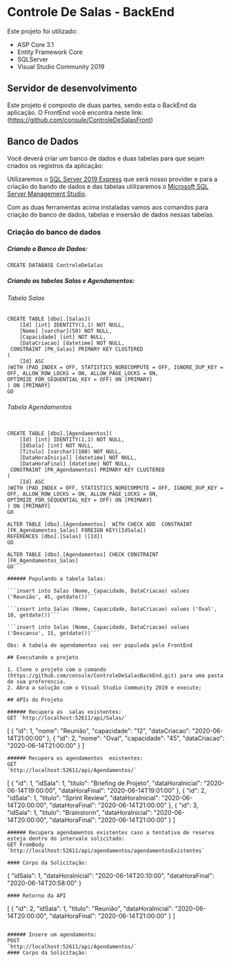# Controle De Salas - BackEnd

Este projeto foi utilizado:

- ASP Core 3.1
- Entity Framework Core
- SQLServer 
- Visual Studio Community 2019

## Servidor de desenvolvimento

Este projeto é composto de duas partes, sendo esta o BackEnd da aplicação. 
O FrontEnd você encontra neste link: (https://github.com/consule/ControleDeSalasFront)

## Banco de Dados

Você deverá criar um banco de dados e duas tabelas para que sejam criados os registros da aplicação:

Utilizaremos o [SQL Server 2019 Express](https://go.microsoft.com/fwlink/?linkid=866658) que será nosso provider e para a criação do bando de dados e das tabelas utilizaremos o [Microsoft SQL Server Management Studio](https://docs.microsoft.com/pt-br/sql/ssms/download-sql-server-management-studio-ssms?view=sql-server-ver15).

Com as duas ferramentas acima instaladas vamos aos comandos para criação do banco de dados, tabelas e insersão de dados nessas tabelas. 

### Criação do banco de dados

##### Criando o Banco de Dados:
`CREATE DATABASE ControleDeSalas`

##### Criando as tabelas Salas e Agendamentos:

###### Tabela Salas
```
CREATE TABLE [dbo].[Salas](
	[Id] [int] IDENTITY(1,1) NOT NULL,
	[Nome] [varchar](50) NOT NULL,
	[Capacidade] [int] NOT NULL,
	[DataCriacao] [datetime] NOT NULL,
 CONSTRAINT [PK_Salas] PRIMARY KEY CLUSTERED 
(
	[Id] ASC
)WITH (PAD_INDEX = OFF, STATISTICS_NORECOMPUTE = OFF, IGNORE_DUP_KEY = OFF, ALLOW_ROW_LOCKS = ON, ALLOW_PAGE_LOCKS = ON, OPTIMIZE_FOR_SEQUENTIAL_KEY = OFF) ON [PRIMARY]
) ON [PRIMARY]
GO
```

###### Tabela Agendamentos

```USE [ControleDeSalas]

CREATE TABLE [dbo].[Agendamentos](
	[Id] [int] IDENTITY(1,1) NOT NULL,
	[IdSala] [int] NOT NULL,
	[Titulo] [varchar](100) NOT NULL,
	[DataHoraInicial] [datetime] NOT NULL,
	[DataHoraFinal] [datetime] NOT NULL,
 CONSTRAINT [PK_Agendamentos] PRIMARY KEY CLUSTERED 
(
	[Id] ASC
)WITH (PAD_INDEX = OFF, STATISTICS_NORECOMPUTE = OFF, IGNORE_DUP_KEY = OFF, ALLOW_ROW_LOCKS = ON, ALLOW_PAGE_LOCKS = ON, OPTIMIZE_FOR_SEQUENTIAL_KEY = OFF) ON [PRIMARY]
) ON [PRIMARY]
GO

ALTER TABLE [dbo].[Agendamentos]  WITH CHECK ADD  CONSTRAINT [FK_Agendamentos_Salas] FOREIGN KEY([IdSala])
REFERENCES [dbo].[Salas] ([Id])
GO

ALTER TABLE [dbo].[Agendamentos] CHECK CONSTRAINT [FK_Agendamentos_Salas]
GO```

###### Populando a tabela Salas:

```insert into Salas (Nome, Capacidade, DataCriacao) values ('Reunião', 45, getdate())```

```insert into Salas (Nome, Capacidade, DataCriacao) values ('Oval', 10, getdate())```

```insert into Salas (Nome, Capacidade, DataCriacao) values ('Descanso', 15, getdate())```

Obs: A tabela de agendamentos vai ser populada pelo FrontEnd

## Executando o projeto

1. Clone o projeto com o comando (https://github.com/consule/ControleDeSalasBackEnd.git) para uma pasta de sua preferencia. 
2. Abra a solução com o Visual Studio Community 2019 e execute;

## APIs do Projeto

###### Recupera as  salas existentes: 
GET `http://localhost:52611/api/Salas/`
```
[
  {
    "id": 1,
    "nome": "Reunião",
    "capacidade": "12",
    "dataCriacao": "2020-06-14T21:00:00"
  },
  {
    "id": 2,
    "nome": "Oval",
    "capacidade": "45",
    "dataCriacao": "2020-06-14T21:00:00"
  }
]
```
###### Recupera os agendamentos  existentes:
GET
`http://localhost:52611/api/Agendamentos/`
```
[
  {
    "id": 1,
    "idSala": 1,
    "titulo": "Briefing de Projeto",
    "dataHoraInicial": "2020-06-14T19:00:00",
    "dataHoraFinal": "2020-06-14T19:01:00"
  },
  {
    "id": 2,
    "idSala": 1,
    "titulo": "Sprint Review",
    "dataHoraInicial": "2020-06-14T20:00:00",
    "dataHoraFinal": "2020-06-14T21:00:00"
  },
  {
    "id": 3,
    "idSala": 1,
    "titulo": "Brainstorm",
    "dataHoraInicial": "2020-06-14T20:00:00",
    "dataHoraFinal": "2020-06-14T21:00:00"
  }
]
```
###### Recupera agendamentos existentes caso a tentativa de reserva esteja dentro do intervalo solicitado: 
GET FromBody
`http://localhost:52611/api/agendamentos/agendamentosExistentes`

#### Corpo da Solicitação: 

```
{
    "idSala": 1, 
    "dataHoraInicial": "2020-06-14T20:10:00",
    "dataHoraFinal": "2020-06-14T20:58:00"
}
```
#### Retorno da API
```
[
  {
    "id": 2,
    "idSala": 1,
    "titulo": "Reunião",
    "dataHoraInicial": "2020-06-14T20:00:00",
    "dataHoraFinal": "2020-06-14T21:00:00"
  }
]
```

###### Insere um agendamento:
POST
`http://localhost:52611/api/Agendamentos/`
#### Corpo da Solicitação: 
```

```

